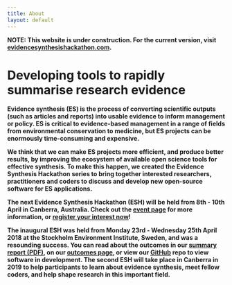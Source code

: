 ```yaml
---
title: About
layout: default
---
```

<b>NOTE: This website is under construction. For the current version, visit [evidencesynthesishackathon.com](https://www.evidencesynthesishackathon.com).

# Developing tools to rapidly summarise research evidence

Evidence synthesis (ES) is the process of converting scientific outputs (such as articles and reports) into usable evidence to inform management or policy. ES is critical to evidence-based management in a range of fields from environmental conservation to medicine, but ES projects can be enormously time-consuming and expensive.

We think that we can make ES projects more efficient, and produce better results, by improving the ecosystem of available open science tools for effective synthesis. To make this happen, we created the Evidence Synthesis Hackathon series to bring together interested researchers, practitioners and coders to discuss and develop new open-source software for ES applications.

<strong>The next Evidence Synthesis Hackathon (ESH) will be held from 8th - 10th April in Canberra, Australia.</strong> Check out the <a href="http://evidencesynthesishackathon.com/canberra-2019/">event page</a> for more information, or <a href="http://evidencesynthesishackathon.com/eoi/">register your interest now</a>!

The inaugural ESH was held from Monday 23rd - Wednesday 25th April 2018 at the Stockholm Environment Institute, Sweden, and was a resounding success. You can read about the outcomes in our <a href="https://evidencesynthesishackathon.files.wordpress.com/2018/06/evidence-synthesis-hackathon-summary-report-2018.pdf" target="_blank" rel="noopener">summary report (PDF)</a>, on our <a href="http://evidencesynthesishackathon.com/what-was-produced/">outcomes page</a>, or view our <a href="https://github.com/ESHackathon" target="_blank" rel="noopener">GitHub</a> repo to view software in development. The second ESH will take place in Canberra in 2019 to help participants to learn about evidence synthesis, meet fellow coders, and help shape research in this important field.